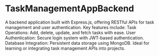 # TaskManagementAppBackend
 A backend application built with Express.js, offering RESTful APIs for task management and user authentication. Key features include:  Task Operations: Add, delete, update, and fetch tasks with ease. User Authentication: Secure login system with JWT-based authentication. Database Integration: Persistent data storage using MongoDB. Ideal for learning or integrating task management APIs into projects.
